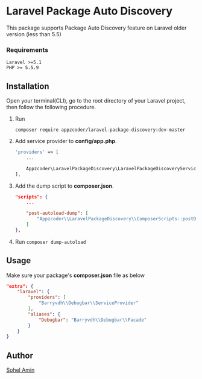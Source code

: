 # Laravel Package Auto Discovery
This package supports Package Auto Discovery feature on Laravel older version (less than 5.5)

### Requirements
    Laravel >=5.1
    PHP >= 5.5.9

## Installation
Open your terminal(CLI), go to the root directory of your Laravel project, then follow the following procedure.

1. Run
    ```
    composer require appzcoder/laravel-package-discovery:dev-master
    ```

2. Add service provider to **config/app.php**.
    ```php
    'providers' => [
        ...

        Appzcoder\LaravelPackageDiscovery\LaravelPackageDiscoveryServiceProvider::class,
    ],
    ```

3. Add the dump script to **composer.json**.
    ```json
    "scripts": {
        ...

        "post-autoload-dump": [
            "Appzcoder\\LaravelPackageDiscovery\\ComposerScripts::postDump"
        ]
    },
    ```

4. Run ```composer dump-autoload```

## Usage
Make sure your package's **composer.json** file as below
```json
"extra": {
    "laravel": {
        "providers": [
            "Barryvdh\\Debugbar\\ServiceProvider"
        ],
        "aliases": {
            "Debugbar": "Barryvdh\\Debugbar\\Facade"
        }
    }
}
```

## Author

[Sohel Amin](http://www.sohelamin.com)

